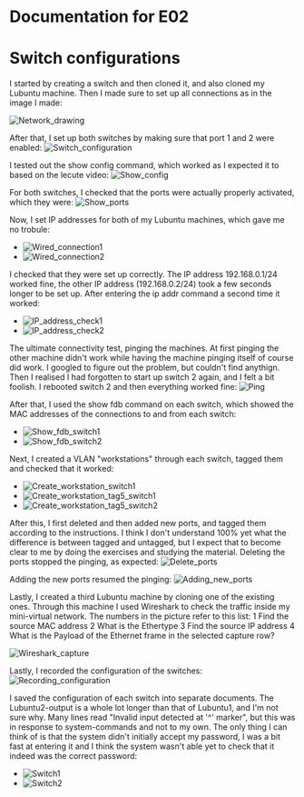 # Documentation for E02

# Switch configurations

I started by creating a switch and then cloned it, and also cloned my Lubuntu machine. Then I made sure to set up all connections as in the image I made:

![Network_drawing](/documentation/E02/Switches_drawing_E02.png)

After that, I set up both switches by making sure that port 1 and 2 were enabled:
![Switch_configuration](/documentation/E02/Switch_configuration.PNG)

I tested out the show config command, which worked as I expected it to based on the lecute video:
![Show_config](/documentation/E02/Show_config.PNG)

For both switches, I checked that the ports were actually properly activated, which they were:
![Show_ports](/documentation/E02/Show_ports.PNG)

Now, I set IP addresses for both of my Lubuntu machines, which gave me no trobule:
* ![Wired_connection1](/documentation/E02/Editing_wired_connection1.PNG)
* ![Wired_connection2](/documentation/E02/Editing_wired_connection2.PNG)

I checked that they were set up correctly. The IP address 192.168.0.1/24 worked fine, the other IP address (192.168.0.2/24) took a few seconds longer to be set up. After entering the ip addr command a second time it worked:
* ![IP_address_check1](/documentation/E02/IP_address_check1.PNG)
* ![IP_address_check2](/documentation/E02/IP_address_check2.PNG)

The ultimate connectivity test, pinging the machines. At first pinging the other machine didn't work while having the machine pinging itself of course did work. I googled to figure out the problem, but couldn't find anythign. Then I realised I had forgotten to start up switch 2 again, and I felt a bit foolish. I rebooted switch 2 and then everything worked fine:
![Ping](/documentation/E02/Ping.PNG)

After that, I used the show fdb command on each switch, which showed the MAC addresses of the connections to and from each switch:
* ![Show_fdb_switch1](/documentation/E02/Show_fdb_switch1.PNG)
* ![Show_fdb_switch2](/documentation/E02/Show_fdb_switch2.PNG)

Next, I created a VLAN "workstations" through each switch, tagged them and checked that it worked:
* ![Create_workstation_switch1](/documentation/E02/Create_workstation_switch1.PNG)
* ![Create_workstation_tag5_switch1](/documentation/E02/Create_workstation_tag5_switch1.PNG)
* ![Create_workstation_tag5_switch2](/documentation/E02/Create_workstation_tag5_switch2.PNG)

After this, I first deleted and then added new ports, and tagged them according to the instructions. I think I don't understand 100% yet what the difference is between tagged and untagged, but I expect that to become clear to me by doing the exercises and studying the material.
Deleting the ports stopped the pinging, as expected:
![Delete_ports](/documentation/E02/Delete_ports.PNG)

Adding the new ports resumed the pinging:
![Adding_new_ports](/documentation/E02/Added_ports.PNG)

Lastly, I created a third Lubuntu machine by cloning one of the existing ones. Through this machine I used Wireshark to check the traffic inside my mini-virtual network. The numbers in the picture refer to this list:
1 Find the source MAC address
2 What is the Ethertype
3 Find the source IP address
4 What is the Payload of the Ethernet frame in the selected capture row?

![Wireshark_capture](/documentation/E02/Wireshark_capture.PNG)

Lastly, I recorded the configuration of the switches:
![Recording_configuration](/documentation/E02/Recording_config.PNG)

I saved the configuration of each switch into separate documents. The Lubuntu2-output is a whole lot longer than that of Lubuntu1, and I'm not sure why. Many lines read "Invalid input detected at '^' marker", but this was in response to system-commands and not to my own. The only thing I can think of is that the system didn't initially accept my password, I was a bit fast at entering it and I think the system wasn't able yet to check that it indeed was the correct password:
* ![Switch1](/documentation/E02/Lubuntu1_switch.cfg)
* ![Switch2](/E02/Lubuntu2_switch.cfg)


